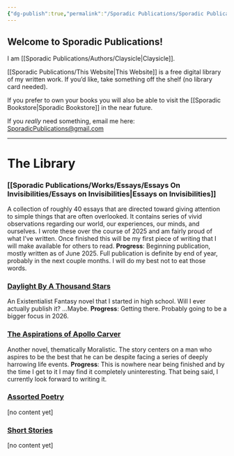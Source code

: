 ```yaml
---
{"dg-publish":true,"permalink":"/Sporadic Publications/Sporadic Publications/","tags":["gardenEntry"]}
---
```



## Welcome to Sporadic Publications!

I am [[Sporadic Publications/Authors/Claysicle\|Claysicle]]. 

[[Sporadic Publications/This Website\|This Website]] is a free digital library of my written work. 
If you’d like, take something off the shelf (no library card needed).

If you prefer to own your books you will also be able to visit the [[Sporadic Bookstore\|Sporadic Bookstore]] in the near future. 

If you *really* need something, email me here:
SporadicPublications@gmail.com

--- 

# The Library

### [[Sporadic Publications/Works/Essays/Essays On Invisibilities/Essays on Invisibilities\|Essays on Invisibilities]]
A collection of roughly 40 essays that are directed toward giving attention to simple things that are often overlooked. It contains series of vivid observations regarding our world, our experiences, our minds, and ourselves.
I wrote these over the course of 2025 and am fairly proud of what I’ve written. Once finished this will be my first piece of writing that I will make available for others to read.
**Progress**: Beginning publication, mostly written as of June 2025. Full publication is definite by end of year, probably in the next couple months. I will do my best not to eat those words.
### <u>Daylight By A Thousand Stars</u>
An Existentialist Fantasy novel that I started in high school. 
Will I ever actually publish it? 
…Maybe.
**Progress**: Getting there. Probably going to be a bigger focus in 2026.
### <u>The Aspirations of Apollo Carver</u>
Another novel, thematically Moralistic. The story centers on a man who aspires to be the best that he can be despite facing a series of deeply harrowing life events. 
	**Progress**: This is nowhere near being finished and by the time I get to it I may find it completely uninteresting. That being said, I currently look forward to writing it.

### <u>Assorted Poetry</u>
[no content yet] 

### <u>Short Stories</u>
[no content yet]


<div class="page-break" style="page-break-before: always;"></div>

